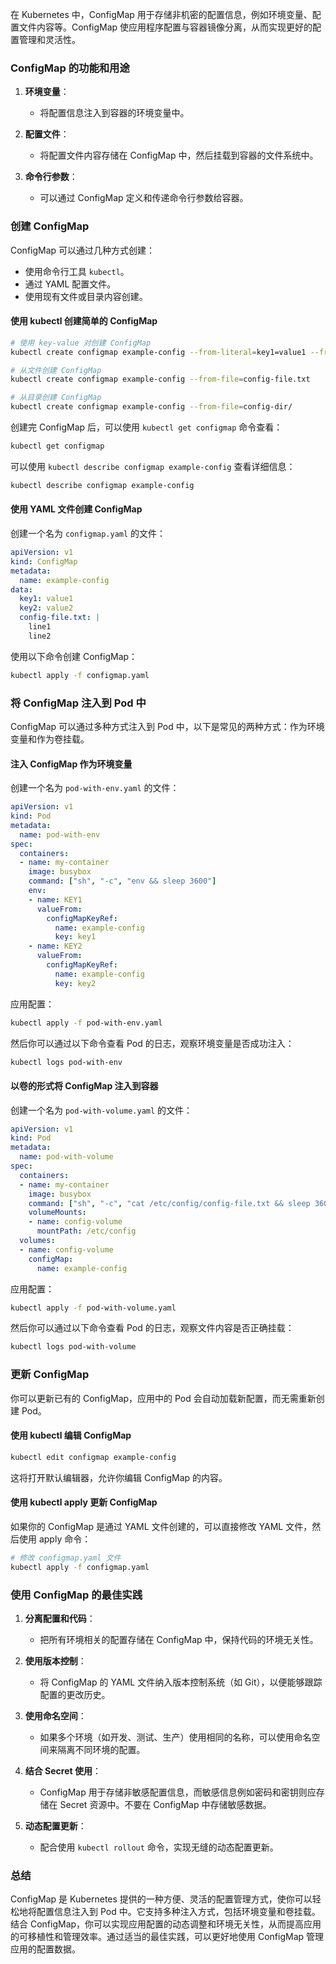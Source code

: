在 Kubernetes 中，ConfigMap 用于存储非机密的配置信息，例如环境变量、配置文件内容等。ConfigMap 使应用程序配置与容器镜像分离，从而实现更好的配置管理和灵活性。

### ConfigMap 的功能和用途

1. **环境变量**：
   - 将配置信息注入到容器的环境变量中。

2. **配置文件**：
   - 将配置文件内容存储在 ConfigMap 中，然后挂载到容器的文件系统中。

3. **命令行参数**：
   - 可以通过 ConfigMap 定义和传递命令行参数给容器。

### 创建 ConfigMap

ConfigMap 可以通过几种方式创建：
- 使用命令行工具 `kubectl`。
- 通过 YAML 配置文件。
- 使用现有文件或目录内容创建。

#### 使用 kubectl 创建简单的 ConfigMap

```bash
# 使用 key-value 对创建 ConfigMap
kubectl create configmap example-config --from-literal=key1=value1 --from-literal=key2=value2

# 从文件创建 ConfigMap
kubectl create configmap example-config --from-file=config-file.txt

# 从目录创建 ConfigMap
kubectl create configmap example-config --from-file=config-dir/
```

创建完 ConfigMap 后，可以使用 `kubectl get configmap` 命令查看：

```bash
kubectl get configmap
```

可以使用 `kubectl describe configmap example-config` 查看详细信息：

```bash
kubectl describe configmap example-config
```

#### 使用 YAML 文件创建 ConfigMap

创建一个名为 `configmap.yaml` 的文件：

```yaml
apiVersion: v1
kind: ConfigMap
metadata:
  name: example-config
data:
  key1: value1
  key2: value2
  config-file.txt: |
    line1
    line2
```

使用以下命令创建 ConfigMap：

```bash
kubectl apply -f configmap.yaml
```

### 将 ConfigMap 注入到 Pod 中

ConfigMap 可以通过多种方式注入到 Pod 中，以下是常见的两种方式：作为环境变量和作为卷挂载。

#### 注入 ConfigMap 作为环境变量

创建一个名为 `pod-with-env.yaml` 的文件：

```yaml
apiVersion: v1
kind: Pod
metadata:
  name: pod-with-env
spec:
  containers:
  - name: my-container
    image: busybox
    command: ["sh", "-c", "env && sleep 3600"]
    env:
    - name: KEY1
      valueFrom:
        configMapKeyRef:
          name: example-config
          key: key1
    - name: KEY2
      valueFrom:
        configMapKeyRef:
          name: example-config
          key: key2
```

应用配置：

```bash
kubectl apply -f pod-with-env.yaml
```

然后你可以通过以下命令查看 Pod 的日志，观察环境变量是否成功注入：

```bash
kubectl logs pod-with-env
```

#### 以卷的形式将 ConfigMap 注入到容器

创建一个名为 `pod-with-volume.yaml` 的文件：

```yaml
apiVersion: v1
kind: Pod
metadata:
  name: pod-with-volume
spec:
  containers:
  - name: my-container
    image: busybox
    command: ["sh", "-c", "cat /etc/config/config-file.txt && sleep 3600"]
    volumeMounts:
    - name: config-volume
      mountPath: /etc/config
  volumes:
  - name: config-volume
    configMap:
      name: example-config
```

应用配置：

```bash
kubectl apply -f pod-with-volume.yaml
```

然后你可以通过以下命令查看 Pod 的日志，观察文件内容是否正确挂载：

```bash
kubectl logs pod-with-volume
```

### 更新 ConfigMap

你可以更新已有的 ConfigMap，应用中的 Pod 会自动加载新配置，而无需重新创建 Pod。

#### 使用 kubectl 编辑 ConfigMap

```bash
kubectl edit configmap example-config
```

这将打开默认编辑器，允许你编辑 ConfigMap 的内容。

#### 使用 kubectl apply 更新 ConfigMap

如果你的 ConfigMap 是通过 YAML 文件创建的，可以直接修改 YAML 文件，然后使用 apply 命令：

```bash
# 修改 configmap.yaml 文件
kubectl apply -f configmap.yaml
```

### 使用 ConfigMap 的最佳实践

1. **分离配置和代码**：
   - 把所有环境相关的配置存储在 ConfigMap 中，保持代码的环境无关性。

2. **使用版本控制**：
   - 将 ConfigMap 的 YAML 文件纳入版本控制系统（如 Git），以便能够跟踪配置的更改历史。

3. **使用命名空间**：
   - 如果多个环境（如开发、测试、生产）使用相同的名称，可以使用命名空间来隔离不同环境的配置。

4. **结合 Secret 使用**：
   - ConfigMap 用于存储非敏感配置信息，而敏感信息例如密码和密钥则应存储在 Secret 资源中。不要在 ConfigMap 中存储敏感数据。

5. **动态配置更新**：
   - 配合使用 `kubectl rollout` 命令，实现无缝的动态配置更新。

### 总结

ConfigMap 是 Kubernetes 提供的一种方便、灵活的配置管理方式，使你可以轻松地将配置信息注入到 Pod 中。它支持多种注入方式，包括环境变量和卷挂载。结合 ConfigMap，你可以实现应用配置的动态调整和环境无关性，从而提高应用的可移植性和管理效率。通过适当的最佳实践，可以更好地使用 ConfigMap 管理应用的配置数据。